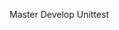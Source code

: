 Master   <a href="https://travis-ci.org/DenisRupp/hw4.svg?branch=master"></a>
Develop  <a href="https://travis-ci.org/DenisRupp/hw4.svg?branch=develop"></a>
Unittest <a href="https://travis-ci.org/DenisRupp/hw4.svg?branch=unittest"></a>